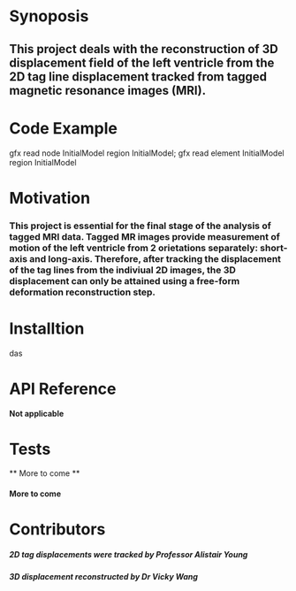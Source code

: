 # Synoposis

## This project deals with the reconstruction of **3D displacement field of the left ventricle** from the **2D tag line displacement tracked from tagged magnetic resonance images (MRI)**.

# Code Example

gfx read node InitialModel region InitialModel;
gfx read element InitialModel region InitialModel

# Motivation

### This project is essential for the final stage of the analysis of tagged MRI data. Tagged MR images provide measurement of motion of the left ventricle from 2 orietations separately: short-axis and long-axis. Therefore, after tracking the displacement of the tag lines from the indiviual 2D images, the 3D displacement can only be attained using a free-form deformation reconstruction step. 


# Installtion
das



# API Reference

**Not applicable**

# Tests
** More to come **

#### More to come

# Contributors

##### 2D tag displacements were tracked by Professor Alistair Young
##### 3D displacement reconstructed by Dr Vicky Wang





